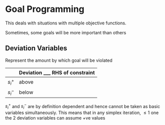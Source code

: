# Goal Programming

This deals with situations with multiple objective functions.

Sometimes, some goals will be more important than others

## Deviation Variables

Represent the amount by which goal will be violated

|         | Deviation ___ RHS of constraint |
| ------- | ------------------------------- |
| $s_i^+$ | above                           |
| $s_i^-$ | below                           |

$s_i^+$ and $s_i^-$ are by definition dependent and hence cannot be taken as basic variables simultaneously. This means that in any simplex iteration, $\le 1$ one the 2 deviation variables can assume +ve values

